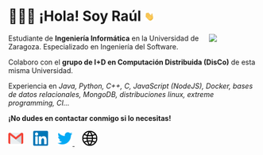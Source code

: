 # 👨🏽‍💻 ¡Hola! Soy Raúl <img src="https://raw.githubusercontent.com/ABSphreak/ABSphreak/master/gifs/Hi.gif" width="20px"> 

<img align='right' src='https://user-images.githubusercontent.com/5713670/87202985-820dcb80-c2b6-11ea-9f56-7ec461c497c3.gif' width='100"'>

Estudiante de **Ingeniería Informática** en la Universidad de Zaragoza. Especializado en Ingeniería del Software. 

Colaboro con el **grupo de I+D en Computación Distribuida (DisCo)** de esta misma Universidad. 

Experiencia en *Java, Python, C++, C, JavaScript (NodeJS), Docker, bases de datos relacionales, MongoDB, distribuciones linux, extreme programming, CI...*


**¡No dudes en contactar conmigo si lo necesitas!**
</br>
</br>
<a href="mailto:javierreraul@gmail.com"><img src="https://github.com/deut-erium/deut-erium/blob/master/assets/gmail.svg" width="30px" alt="gmail"></a>
&nbsp; &nbsp;
<a href="https://www.linkedin.com/in/ra%C3%BAl-javierre-019a8a1ab/"><img src="https://github.com/deut-erium/deut-erium/blob/master/assets/linkedin.svg" width="30px" alt="LinkedIn"></a> 
&nbsp; &nbsp;
<a href="https://twitter.com/rauljavierre"><img src="https://github.com/deut-erium/deut-erium/blob/master/assets/twitter.svg" width="30px" alt="Twitter">     </a> &nbsp; &nbsp;
<a href="https://javierreraul.github.io/"><img src="https://github.com/deut-erium/deut-erium/blob/master/assets/site.svg" width="30px" alt="site"></a> &nbsp; &nbsp;
